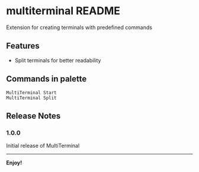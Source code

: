 # multiterminal README

Extension for creating terminals with predefined commands 

## Features

   * Split terminals for better readability

## Commands in palette

    MultiTerminal Start
    MultiTerminal Split

## Release Notes

### 1.0.0

Initial release of MultiTerminal

-----------------------------------------------------------------------------------------------------------


**Enjoy!**
